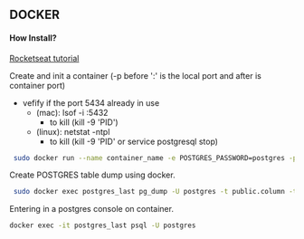 ## DOCKER

#### How Install?
[Rocketseat tutorial](https://www.notion.so/Instalando-Docker-6290d9994b0b4555a153576a1d97bee2#cca124d4118944bc95437577fbeb8450)

Create and init a container (-p before ':' is the local port and after is container port)
- vefify if the port 5434 already in use 
  - (mac): lsof -i :5432
    - to kill (kill -9 'PID')
  - (linux): netstat -ntpl
    - to kill (kill -9 'PID' or service postgresql stop)
 
``` sh
 sudo docker run --name container_name -e POSTGRES_PASSWORD=postgres -p 5432:5432 -d postgres:latest
```

Create POSTGRES table dump using docker.
```sh
 sudo docker exec postgres_last pg_dump -U postgres -t public.column -t public.column -t public.column -a table_name --inserts > dump.sql
```

Entering in a postgres console on container.
``` sh
docker exec -it postgres_last psql -U postgres
```
